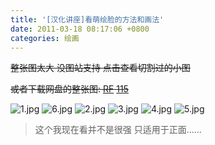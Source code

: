 ```yaml
---
title: '[汉化讲座]看萌绘脸的方法和画法'
date: 2011-03-18 08:17:06 +0800
categories: 绘画
---
```


~~整张图太大 没图站支持 点击查看切割过的小图~~

~~或者下载网盘的整张图: [RF](http://www.rayfile.com/files/3bab6730-491a-11e0-93ab-0015c55db73d/ 'RF') [115](http://115.com/file/dw492o2e '115')~~

![1.jpg](/images/d08f1e4805d3420af41af9d57eac4dcff9708b7c.jpeg)
![6.jpg](/images/ed4a18a29e2953a975aad53d298ce8459b13c935.jpeg)
![2.jpg](/images/3b483982ac3a10b53459f09f03eab878899fd0f5.jpeg)
![3.jpg](/images/92a66ea5324e425df23d76208317e03108bd22a2.jpeg)
![4.jpg](/images/9a28403a54fe3f6d0a360df7359ec78820c0107c.jpeg)
![5.jpg](/images/c976f7ebf0a07333ae967f78c2e90ee6750fff12.jpeg)

> 这个我现在看并不是很强 只适用于正面……

